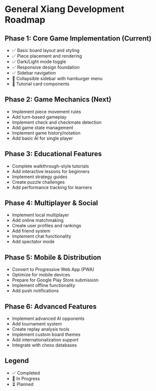 # General Xiang Development Roadmap

## Phase 1: Core Game Implementation (Current)
- ✅ Basic board layout and styling
- ✅ Piece placement and rendering
- ✅ Dark/Light mode toggle
- ✅ Responsive design foundation
- ✅ Sidebar navigation
- 🔄 Collapsible sidebar with hamburger menu
- 🔄 Tutorial card components

## Phase 2: Game Mechanics (Next)
- Implement piece movement rules
- Add turn-based gameplay
- Implement check and checkmate detection
- Add game state management
- Implement game history/notation
- Add basic AI for single player

## Phase 3: Educational Features
- Complete walkthrough-style tutorials
- Add interactive lessons for beginners
- Implement strategy guides
- Create puzzle challenges
- Add performance tracking for learners

## Phase 4: Multiplayer & Social
- Implement local multiplayer
- Add online matchmaking
- Create user profiles and rankings
- Add friend system
- Implement chat functionality
- Add spectator mode

## Phase 5: Mobile & Distribution
- Convert to Progressive Web App (PWA)
- Optimize for mobile devices
- Prepare for Google Play Store submission
- Implement offline functionality
- Add push notifications

## Phase 6: Advanced Features
- Implement advanced AI opponents
- Add tournament system
- Create replay analysis tools
- Implement custom board themes
- Add internationalization support
- Integrate with chess databases

## Legend
- ✅ Completed
- 🔄 In Progress
- ⏳ Planned
